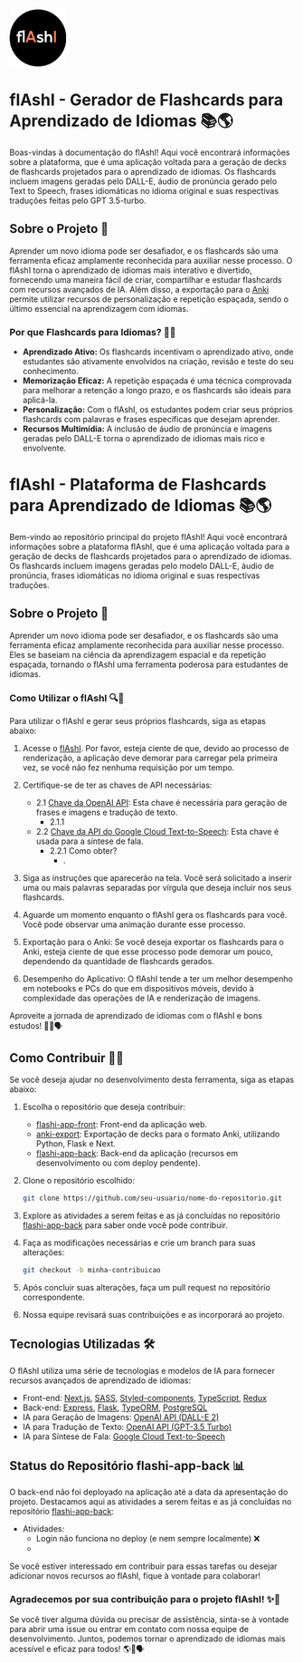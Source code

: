 <img src="https://github.com/duartebianca/flAshI/blob/main/img/flashi_logo_preto.png" alt="logo" width="100" />

# flAshI - Gerador de Flashcards para Aprendizado de Idiomas 📚🌎
Boas-vindas à documentação do flAshI! Aqui você encontrará informações sobre a plataforma, que é uma aplicação voltada para a geração de decks de flashcards projetados para o aprendizado de idiomas. Os flashcards incluem imagens geradas pelo DALL-E, áudio de pronúncia gerado pelo Text to Speech, frases idiomáticas no idioma original e suas respectivas traduções feitas pelo GPT 3.5-turbo.

## Sobre o Projeto 🚀

Aprender um novo idioma pode ser desafiador, e os flashcards são uma ferramenta eficaz amplamente reconhecida para auxiliar nesse processo. O flAshI torna o aprendizado de idiomas mais interativo e divertido, fornecendo uma maneira fácil de criar, compartilhar e estudar flashcards com recursos avançados de IA. Além disso, a exportação para o [Anki](https://ankiweb.net/about) permite utilizar recursos de personalização e repetição espaçada, sendo o último essencial na aprendizagem com idiomas.

### Por que Flashcards para Idiomas? 📖🌟

- **Aprendizado Ativo:** Os flashcards incentivam o aprendizado ativo, onde estudantes são ativamente envolvidos na criação, revisão e teste do seu conhecimento.
- **Memorização Eficaz:** A repetição espaçada é uma técnica comprovada para melhorar a retenção a longo prazo, e os flashcards são ideais para aplicá-la.
- **Personalização:** Com o flAshI, os estudantes podem criar seus próprios flashcards com palavras e frases específicas que desejam aprender.
- **Recursos Multimídia:** A inclusão de áudio de pronúncia e imagens geradas pelo DALL-E torna o aprendizado de idiomas mais rico e envolvente.

# flAshI - Plataforma de Flashcards para Aprendizado de Idiomas 📚🌎

Bem-vindo ao repositório principal do projeto flAshI! Aqui você encontrará informações sobre a plataforma flAshI, que é uma aplicação voltada para a geração de decks de flashcards projetados para o aprendizado de idiomas. Os flashcards incluem imagens geradas pelo modelo DALL-E, áudio de pronúncia, frases idiomáticas no idioma original e suas respectivas traduções.

## Sobre o Projeto 🚀

Aprender um novo idioma pode ser desafiador, e os flashcards são uma ferramenta eficaz amplamente reconhecida para auxiliar nesse processo. Eles se baseiam na ciência da aprendizagem espacial e da repetição espaçada, tornando o flAshI uma ferramenta poderosa para estudantes de idiomas.

### Como Utilizar o flAshI 🔍📝

Para utilizar o flAshI e gerar seus próprios flashcards, siga as etapas abaixo:

1. Acesse o [flAshI](https://flashi-pwa.netlify.app/). Por favor, esteja ciente de que, devido ao processo de renderização, a aplicação deve demorar para carregar pela primeira vez, se você não fez nenhuma requisição por um tempo.
2. Certifique-se de ter as chaves de API necessárias:
   - 2.1 [Chave da OpenAI API](https://platform.openai.com/docs/api-reference/turbo): Esta chave é necessária para geração de frases e imagens e tradução de texto.
     - 2.1.1 
   - 2.2 [Chave da API do Google Cloud Text-to-Speech](https://cloud.google.com/text-to-speech): Esta chave é usada para a síntese de fala.
     - 2.2.1 Como obter?
       - .

4. Siga as instruções que aparecerão na tela. Você será solicitado a inserir uma ou mais palavras separadas por vírgula que deseja incluir nos seus flashcards.

5. Aguarde um momento enquanto o flAshI gera os flashcards para você. Você pode observar uma animação durante esse processo.

6. Exportação para o Anki: Se você deseja exportar os flashcards para o Anki, esteja ciente de que esse processo pode demorar um pouco, dependendo da quantidade de flashcards gerados.

7. Desempenho do Aplicativo: O flAshI tende a ter um melhor desempenho em notebooks e PCs do que em dispositivos móveis, devido à complexidade das operações de IA e renderização de imagens.

Aproveite a jornada de aprendizado de idiomas com o flAshI e bons estudos! 🌟📖🗣️

## Como Contribuir 🤝🌐

Se você deseja ajudar no desenvolvimento desta ferramenta, siga as etapas abaixo:

1. Escolha o repositório que deseja contribuir:
   - [flashi-app-front](https://github.com/maikermenezes/flashi-app-front): Front-end da aplicação web.
   - [anki-export](https://github.com/rosean3/anki-export): Exportação de decks para o formato Anki, utilizando Python, Flask e Next.
   - [flashi-app-back](https://github.com/maikermenezes/flashi-app-back): Back-end da aplicação (recursos em desenvolvimento ou com deploy pendente).

2. Clone o repositório escolhido:

   ```bash
   git clone https://github.com/seu-usuario/nome-do-repositorio.git
   ```

3. Explore as atividades a serem feitas e as já concluídas no repositório [flashi-app-back](https://github.com/maikermenezes/flashi-app-back) para saber onde você pode contribuir.

4. Faça as modificações necessárias e crie um branch para suas alterações:

   ```bash
   git checkout -b minha-contribuicao
   ```

5. Após concluir suas alterações, faça um pull request no repositório correspondente.

6. Nossa equipe revisará suas contribuições e as incorporará ao projeto.

## Tecnologias Utilizadas 🛠️

O flAshI utiliza uma série de tecnologias e modelos de IA para fornecer recursos avançados de aprendizado de idiomas:

- Front-end: [Next.js](https://nextjs.org/), [SASS](https://sass-lang.com/), [Styled-components](https://styled-components.com/), [TypeScript](https://www.typescriptlang.org/), [Redux](https://redux.js.org/)
- Back-end: [Express](https://expressjs.com/), [Flask](https://flask.palletsprojects.com/en/2.1.x/), [TypeORM](https://typeorm.io/), [PostgreSQL](https://www.postgresql.org/)
- IA para Geração de Imagens: [OpenAI API (DALL-E 2)](https://platform.openai.com/docs/api-reference/dall-e)
- IA para Tradução de Texto: [OpenAI API (GPT-3.5 Turbo)](https://platform.openai.com/docs/api-reference/turbo)
- IA para Síntese de Fala: [Google Cloud Text-to-Speech](https://cloud.google.com/text-to-speech)

## Status do Repositório flashi-app-back 📊

O back-end não foi deployado na aplicação até a data da apresentação do projeto. Destacamos aqui as atividades a serem feitas e as já concluídas no repositório [flashi-app-back](https://github.com/maikermenezes/flashi-app-back):

- Atividades:
  - Login não funciona no deploy (e nem sempre localmente) ❌
  - 

Se você estiver interessado em contribuir para essas tarefas ou desejar adicionar novos recursos ao flAshI, fique à vontade para colaborar!

### Agradecemos por sua contribuição para o projeto flAshI! ✨🌟

Se você tiver alguma dúvida ou precisar de assistência, sinta-se à vontade para abrir uma issue ou entrar em contato com nossa equipe de desenvolvimento. Juntos, podemos tornar o aprendizado de idiomas mais acessível e eficaz para todos! 🌎📖🗣️
